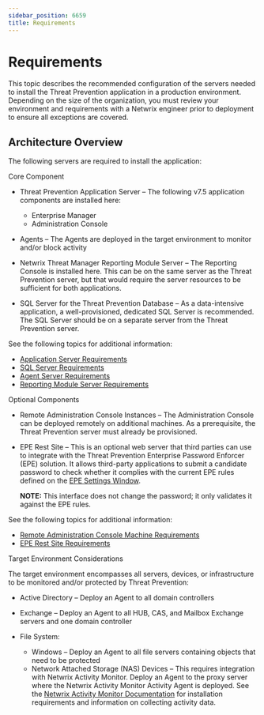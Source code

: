 ```yaml
---
sidebar_position: 6659
title: Requirements
---
```


# Requirements

This topic describes the recommended configuration of the servers needed to install the Threat Prevention application in a production environment. Depending on the size of the organization, you must review your environment and requirements with a Netwrix engineer prior to deployment to ensure all exceptions are covered.

## Architecture Overview

The following servers are required to install the application:

Core Component

* Threat Prevention Application Server – The following v7.5 application components are installed here:

  * Enterprise Manager
  * Administration Console
* Agents – The Agents are deployed in the target environment to monitor and/or block activity
* Netwrix Threat Manager Reporting Module Server – The Reporting Console is installed here. This can be on the same server as the Threat Prevention server, but that would require the server resources to be sufficient for both applications.
* SQL Server for the Threat Prevention Database – As a data-intensive application, a well-provisioned, dedicated SQL Server is recommended. The SQL Server should be on a separate server from the Threat Prevention server.

See the following topics for additional information:

* [Application Server Requirements](Application "Application Server Requirements")
* [SQL Server Requirements](SQLServer "SQL Server Requirements")
* [Agent Server Requirements](Agent "Agent Server Requirements")
* [Reporting Module Server Requirements](ReportingServer "Reporting Module Server Requirements")

Optional Components

* Remote Administration Console Instances – The Administration Console can be deployed remotely on additional machines. As a prerequisite, the Threat Prevention server must already be provisioned.
* EPE Rest Site – This is an optional web server that third parties can use to integrate with the Threat Prevention Enterprise Password Enforcer (EPE) solution. It allows third-party applications to submit a candidate password to check whether it complies with the current EPE rules defined on the [EPE Settings Window](../Admin/Configuration/EPESettings "EPE Settings Window").

  **NOTE:** This interface does not change the password; it only validates it against the EPE rules.

See the following topics for additional information:

* [Remote Administration Console Machine Requirements](AdminConsole "Remote Administration Console Machine Requirements")
* [EPE Rest Site Requirements](EPERestSite "EPE Rest Site Requirements")

Target Environment Considerations

The target environment encompasses all servers, devices, or infrastructure to be monitored and/or protected by Threat Prevention:

* Active Directory – Deploy an Agent to all domain controllers
* Exchange – Deploy an Agent to all HUB, CAS, and Mailbox Exchange servers and one domain controller
* File System:

  * Windows – Deploy an Agent to all file servers containing objects that need to be protected
  * Network Attached Storage (NAS) Devices – This requires integration with Netwrix Activity Monitor. Deploy an Agent to the proxy server where the Netwrix Activity Monitor Activity Agent is deployed. See the [Netwrix Activity Monitor Documentation](https://helpcenter.netwrix.com/category/activitymonitor "Netwrix Activity Monitor Documentation") for installation requirements and information on collecting activity data.
